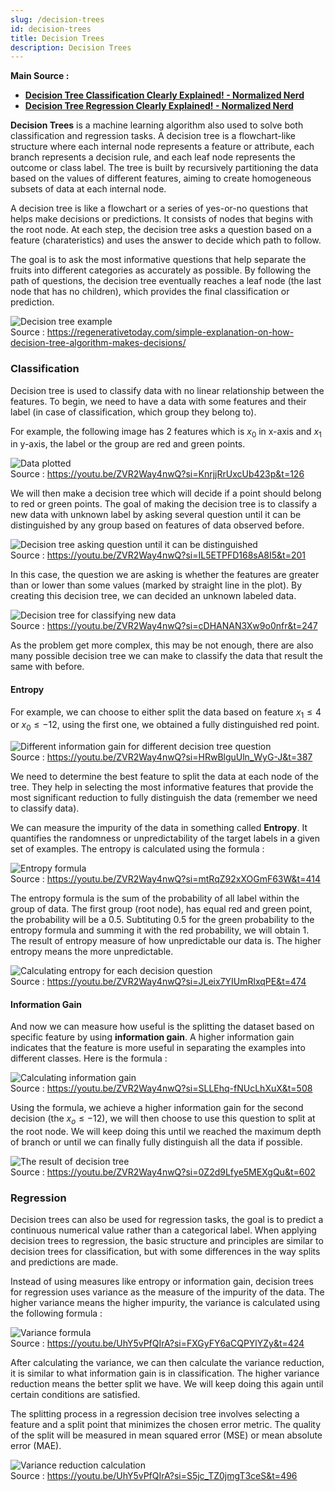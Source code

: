 ```yaml
---
slug: /decision-trees
id: decision-trees
title: Decision Trees
description: Decision Trees
---
```


**Main Source :**

- **[Decision Tree Classification Clearly Explained! - Normalized Nerd](https://youtu.be/ZVR2Way4nwQ?si=tx3IEid6R97igFpY)**
- **[Decision Tree Regression Clearly Explained! - Normalized Nerd](https://youtu.be/UhY5vPfQIrA?si=cis0NaIiQysElvcp)**

**Decision Trees** is a machine learning algorithm also used to solve both classification and regression tasks. A decision tree is a flowchart-like structure where each internal node represents a feature or attribute, each branch represents a decision rule, and each leaf node represents the outcome or class label. The tree is built by recursively partitioning the data based on the values of different features, aiming to create homogeneous subsets of data at each internal node.

A decision tree is like a flowchart or a series of yes-or-no questions that helps make decisions or predictions. It consists of nodes that begins with the root node. At each step, the decision tree asks a question based on a feature (charateristics) and uses the answer to decide which path to follow.

The goal is to ask the most informative questions that help separate the fruits into different categories as accurately as possible. By following the path of questions, the decision tree eventually reaches a leaf node (the last node that has no children), which provides the final classification or prediction.

![Decision tree example](./decision-tree-example.png)  
Source : https://regenerativetoday.com/simple-explanation-on-how-decision-tree-algorithm-makes-decisions/

### Classification

Decision tree is used to classify data with no linear relationship between the features. To begin, we need to have a data with some features and their label (in case of classification, which group they belong to).

For example, the following image has 2 features which is $x_0$ in x-axis and $x_1$ in y-axis, the label or the group are red and green points.

![Data plotted](./data-plotted.png)  
Source : https://youtu.be/ZVR2Way4nwQ?si=KnrjjRrUxcUb423p&t=126

We will then make a decision tree which will decide if a point should belong to red or green points. The goal of making the decision tree is to classify a new data with unknown label by asking several question until it can be distinguished by any group based on features of data observed before.

![Decision tree asking question until it can be distinguished](./decision-tree-classification-example-1.png)  
Source : https://youtu.be/ZVR2Way4nwQ?si=IL5ETPFD168sA8I5&t=201

In this case, the question we are asking is whether the features are greater than or lower than some values (marked by straight line in the plot). By creating this decision tree, we can decided an unknown labeled data.

![Decision tree for classifying new data](./decision-tree-classification-example-2.png)  
Source : https://youtu.be/ZVR2Way4nwQ?si=cDHANAN3Xw9o0nfr&t=247

As the problem get more complex, this may be not enough, there are also many possible decision tree we can make to classify the data that result the same with before.

#### Entropy

For example, we can choose to either split the data based on feature $x_1 \le 4$ or $x_0 \le -12$, using the first one, we obtained a fully distinguished red point.

![Different information gain for different decision tree question](./information-gain.png)  
Source : https://youtu.be/ZVR2Way4nwQ?si=HRwBlguUln_WyG-J&t=387

We need to determine the best feature to split the data at each node of the tree. They help in selecting the most informative features that provide the most significant reduction to fully distinguish the data (remember we need to classify data).

We can measure the impurity of the data in something called **Entropy**. It quantifies the randomness or unpredictability of the target labels in a given set of examples. The entropy is calculated using the formula :

![Entropy formula](./entropy-formula.png)  
Source : https://youtu.be/ZVR2Way4nwQ?si=mtRqZ92xXOGmF63W&t=414

The entropy formula is the sum of the probability of all label within the group of data. The first group (root node), has equal red and green point, the probability will be a 0.5. Subtituting 0.5 for the green probability to the entropy formula and summing it with the red probability, we will obtain 1. The result of entropy measure of how unpredictable our data is. The higher entropy means the more unpredictable.

![Calculating entropy for each decision question](./entropy-calculation.png)  
Source : https://youtu.be/ZVR2Way4nwQ?si=JLeix7YIUmRlxqPE&t=474

#### Information Gain

And now we can measure how useful is the splitting the dataset based on specific feature by using **information gain**. A higher information gain indicates that the feature is more useful in separating the examples into different classes. Here is the formula :

![Calculating information gain](./information-gain-formula.png)  
Source : https://youtu.be/ZVR2Way4nwQ?si=SLLEhq-fNUcLhXuX&t=508

Using the formula, we achieve a higher information gain for the second decision (the $x_o \le -12$), we will then choose to use this question to split at the root node. We will keep doing this until we reached the maximum depth of branch or until we can finally fully distinguish all the data if possible.

![The result of decision tree](./decision-tree-result.png)  
Source : https://youtu.be/ZVR2Way4nwQ?si=0Z2d9Lfye5MEXgQu&t=602

### Regression

Decision trees can also be used for regression tasks, the goal is to predict a continuous numerical value rather than a categorical label. When applying decision trees to regression, the basic structure and principles are similar to decision trees for classification, but with some differences in the way splits and predictions are made.

Instead of using measures like entropy or information gain, decision trees for regression uses variance as the measure of the impurity of the data. The higher variance means the higher impurity, the variance is calculated using the following formula :

![Variance formula](./variance-measure.png)  
Source : https://youtu.be/UhY5vPfQIrA?si=FXGyFY6aCQPYlYZy&t=424

After calculating the variance, we can then calculate the variance reduction, it is similar to what information gain is in classification. The higher variance reduction means the better split we have. We will keep doing this again until certain conditions are satisfied.

The splitting process in a regression decision tree involves selecting a feature and a split point that minimizes the chosen error metric. The quality of the split will be measured in mean squared error (MSE) or mean absolute error (MAE).

![Variance reduction calculation](./variance-calculation.png)  
Source : https://youtu.be/UhY5vPfQIrA?si=S5jc_TZ0jmgT3ceS&t=496
